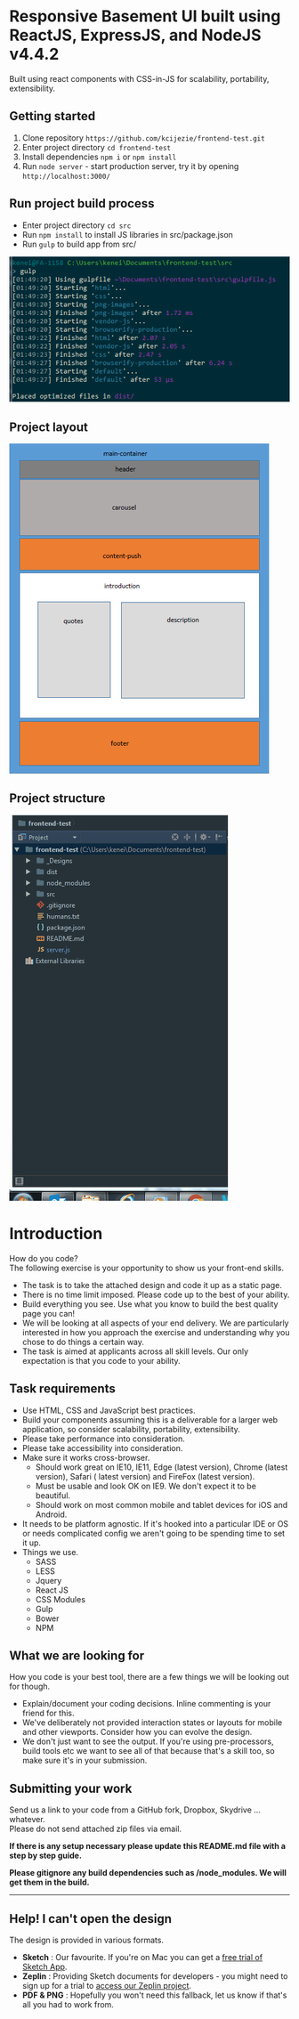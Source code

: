 Responsive Basement UI built using ReactJS, ExpressJS, and NodeJS v4.4.2
===

Built using react components with CSS-in-JS for scalability, portability, extensibility.

## Getting started

1. Clone repository `https://github.com/kcijezie/frontend-test.git`
2. Enter project directory `cd frontend-test`
3. Install dependencies `npm i` or `npm install`
4. Run `node server` - start production server, try it by opening `http://localhost:3000/`

## Run project build process

* Enter project directory `cd src`
* Run `npm install` to install JS libraries in src/package.json
* Run `gulp` to build app from src/


![Run project build process](/ProjectScreenShots/gulp-build.PNG?raw=true "Run project build process")


## Project layout

![Project layout](/ProjectScreenShots/layout.PNG?raw=true "Project layout")

## Project structure
![Project structure](/ProjectScreenShots/structure.gif?raw=true "Project Structure")


Introduction
===

How do you code?  
The following exercise is your opportunity to show us your front-end skills.

- The task is to take the attached design and code it up as a static page.
- There is no time limit imposed. Please code up to the best of your ability.  
- Build everything you see. Use what you know to build the best quality page you can!
- We will be looking at all aspects of your end delivery. We are particularly interested in how you approach the exercise and understanding why you chose to do things a certain way.
- The task is aimed at applicants across all skill levels. Our only expectation is that you code to your ability.

## Task requirements

- Use HTML, CSS and JavaScript best practices.
- Build your components assuming this is a deliverable for a larger web application, so consider scalability, portability, extensibility.
- Please take performance into consideration.
- Please take accessibility into consideration.
- Make sure it works cross-browser.
	- Should work great on IE10, IE11, Edge (latest version), Chrome (latest version), Safari ( latest version) and FireFox (latest version).
	- Must be usable and look OK on IE9. We don't expect it to be beautiful.
	- Should work on most common mobile and tablet devices for iOS and Android.
- It needs to be platform agnostic. If it's hooked into a particular IDE or OS or needs complicated config we aren't going to be spending time to set it up.
- Things we use.
	- SASS
	- LESS
	- Jquery
	- React JS
    - CSS Modules
	- Gulp
	- Bower
	- NPM

## What we are looking for

How you code is your best tool, there are a few things we will be looking out for though.

- Explain/document your coding decisions. Inline commenting is your friend for this.
- We've deliberately not provided interaction states or layouts for mobile and other viewports. Consider how you can evolve the design.
- We don't just want to see the output. If you're using pre-processors, build tools etc we want to see all of that because that's a skill too, so make sure it's in your submission.

## Submitting your work

Send us a link to your code from a GitHub fork, Dropbox, Skydrive ... whatever.  
Please do not send attached zip files via email.  

**If there is any setup necessary please update this README.md file with a step by step guide.**

**Please gitignore any build dependencies such as /node_modules. We will get them in the build.**
  
---

## Help! I can't open the design

The design is provided in various formats.
- **Sketch** : Our favourite. If you're on Mac you can get a [free trial of Sketch App](https://www.sketchapp.com/).
- **Zeplin** : Providing Sketch documents for developers - you might need to sign up for a trial to [access our Zeplin project](http://zpl.io/OrAI).
- **PDF & PNG** : Hopefully you won't need this fallback, let us know if that's all you had to work from.
